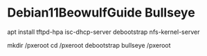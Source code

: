 # Debian11BeowulfGuide Bullseye


<p>
apt install tftpd-hpa isc-dhcp-server debootstrap nfs-kernel-server

mkdir /pxeroot
cd /pxeroot
debootstrap bullseye /pxeroot
</p>
